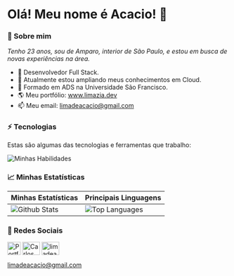 <h1 align='left'>Olá! Meu nome é Acacio! 👋</h1>
 
### 🌻 Sobre mim

<p>
  <em>
    Tenho 23 anos, sou de Amparo, interior de São Paulo, e estou em busca de novas experiências na área.
  </em>
</p>

- 💼 Desenvolvedor Full Stack.
- 🌱 Atualmente estou ampliando meus conhecimentos em Cloud.
- 🚀 Formado em ADS na Universidade São Francisco.
- 🌎 Meu portfólio: <a href="https://www.limazia.dev/" target="_blank">www.limazia.dev</a>
- 📫 Meu email: <a href = "mailto:limadeacacio@gmail.com">limadeacacio@gmail.com</a>

### ⚡ Tecnologias

Estas são algumas das tecnologias e ferramentas que trabalho:

![Minhas Habilidades](https://skillicons.dev/icons?i=js,ts,nodejs,react,next,html,css,postgresql,mysql,mongodb,prisma,jest,git,github,docker,azure,aws,tailwind)

### 📈 Minhas Estatísticas

| Minhas Estatísticas                                                                                                                                                            | Principais Linguagens                                                                                                                                                                     |
| ------------------------------------------------------------------------------------------------------------------------------------------------------------------------ | ---------------------------------------------------------------------------------------------------------------------------------------------------------------------------------- |
| ![Github Stats](https://github-readme-stats.vercel.app/api?username=limazia&show_icons=true&hide_border=true&count_private=true&theme=jolly) | ![Top Languages](https://github-readme-stats.vercel.app/api/top-langs/?username=limazia&langs_count=10&count_private=true&hide_border=true&theme=jolly&layout=compact) |

### 💬 Redes Sociais

<p align="left">
  <a href="https://www.limazia.dev/" target="_blank"><img align="center" src="https://i.imgur.com/xArMOjV.png" alt="Portfólio" height="30" width="30" /></a>
  <a href="https://www.linkedin.com/in/limadeacacio/" target="_blank"><img align="center" src="https://raw.githubusercontent.com/rahuldkjain/github-profile-readme-generator/master/src/images/icons/Social/linked-in-alt.svg" alt="Carlos Acacio de Lima Filho" height="30" width="40" /></a>
  <a href="https://www.instagram.com/limadeacacio/" target="_blank"><img align="center" src="https://raw.githubusercontent.com/rahuldkjain/github-profile-readme-generator/master/src/images/icons/Social/instagram.svg" alt="limadeacacio" height="30" width="40" /></a>
</p>

<p>
 <a href = "mailto:limadeacacio@gmail.com">limadeacacio@gmail.com</a>
</p>
